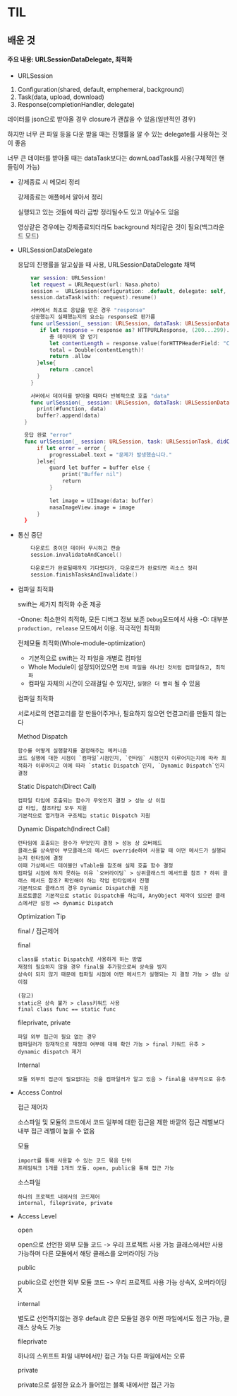 # TIL

## 배운 것

#### 주요 내용: URLSessionDataDelegate, 최적화

* URLSession
  
1. Configuration(shared, default, emphemeral, background)
2. Task(data, upload, download)
3. Response(completionHandler, delegate)

  데이터를 json으로 받아올 경우 closure가 괜찮을 수 있음(일반적인 경우)

  하지만 너무 큰 파일 등을 다운 받을 때는 진행률을 알 수 있는 delegate를 사용하는 것이 좋음

  너무 큰 데이터를 받아올 때는 dataTask보다는 downLoadTask를 사용(구체적인 핸들링이 가능)

* 강제종료 시 메모리 정리

    강제종료는 애플에서 알아서 정리
  
    실행되고 있는 것들에 따라 금방 정리될수도 있고 아닐수도 있음
  
    영상같은 경우에는 강제종료되더라도  background 처리같은 것이 필요(백그라운드 모드)

* URLSessionDataDelegate
    
  응답의 진행률을 알고싶을 때 사용, URLSessionDataDelegate 채택


  ```swift
      var session: URLSession!
      let request = URLRequest(url: Nasa.photo)
      session =  URLSession(configuration: .default, delegate: self, delegateQueue: .main)
      session.dataTask(with: request).resume()

      서버에서 최초로 응답을 받은 경우 "response"
      성공했는지 실패했는지의 요소는 response로 판가름
      func urlSession(_ session: URLSession, dataTask: URLSessionDataTask, didReceive response: URLResponse) async -> URLSession.ResponseDisposition { 
         if let response = response as? HTTPURLResponse, (200...299).contains(response.statusCode){
            총 데이터의 양 얻기
            let contentLength = response.value(forHTTPHeaderField: "Content-Length")!
            total = Double(contentLength)!
            return .allow
        }else{
            return .cancel
        }
      }
      
      서버에서 데이터를 받아올 때마다 반복적으로 호출 "data"
      func urlSession(_ session: URLSession, dataTask: URLSessionDataTask, didReceive data: Data) {
        print(#function, data)
        buffer?.append(data)
    }

    응답 완료 "error"
    func urlSession(_ session: URLSession, task: URLSessionTask, didCompleteWithError error: (any Error)?) {
        if let error = error {
            progressLabel.text = "문제가 발생했습니다."
        }else{
            guard let buffer = buffer else {
                print("Buffer nil")
                return
            }
            
            let image = UIImage(data: buffer)
            nasaImageView.image = image
        }
    }
    ```

* 통신 중단

    ```swift
        다운로드 중이던 데이터 무시하고 캔슬
        session.invalidateAndCancel() 
        
        다운로드가 완료될때까지 기다렸다가, 다운로드가 완료되면 리소스 정리
        session.finishTasksAndInvalidate()
    ```

* 컴파일 최적화

  swift는 세가지 최적화 수준 제공

    -Onone: 최소한의 최적화, 모든 디버그 정보 보존 `Debug`모드에서 사용
    -O: 대부분 `production, release` 모드에서 이용. 적극적인 최적화

  전체모듈 최적화(Whole-module-optimization)

    - 기본적으로 swift는 각 파일을 개별로 컴파일
    - Whole Module이 설정되어있으면 `전체 파일을 하나인 것처럼 컴파일하고, 최적화`
    - 컴파일 자체의 시간이 오래걸릴 수 있지만, `실행은 더 빨리` 될 수 있음

  컴파일 최적화

    서로서로의 연결고리를 잘 만들어주거나, 필요하지 않으면 연결고리를 만들지 않는다

    Method Dispatch

      함수를 어떻게 실행할지를 결정해주는 메커니즘
      코드 실행에 대한 시점이 `컴파일`시점인지, `런타임` 시점인지 이루어지는지에 따라 최적화가 이루어지고 이에 따라 `static Dispatch`인지, `Dynamic Dispatch`인지 결정

    Static Dispatch(Direct Call)

      컴파일 타임에 호출되는 함수가 무엇인지 결정 > 성능 상 이점
      값 타입, 참조타입 모두 지원
      기본적으로 열거형과 구조체는 static Dispatch 지원

    Dynamic Dispatch(Indirect Call)

      런타임에 호출되는 함수가 무엇인지 결정 > 성능 상 오버헤드
      클래스를 상속받아 부모클래스의 메서드 override하여 사용할 때 어떤 메서드가 실행되는지 런타임에 결정
      이때 가상메서드 테이블인 vTable을 참조해 실제 호출 함수 결정
      컴파일 시점에 하지 못하는 이유 `오버라이딩` > 상위클래스의 메서드를 참조 ? 하위 클래스 메서드 참조? 확인해야 하는 작업 런타임에서 진행
      기본적으로 클래스의 경우 Dynamic Dispatch를 지원
      프로토콜은 기본적으로 static Dispatch를 하는데, AnyObject 제약이 있으면 클래스에서만 설정 => dynamic Dispatch

  Optimization Tip

    final / 접근제어

    final

      class를 static Dispatch로 사용하게 하는 방법
      재정의 필요하지 않을 경우 final을 추가함으로써 상속을 방지
      상속이 되지 않기 때문에 컴파일 시점에 어떤 메서드가 실행되는 지 결정 가능 > 성능 상 이점

      (참고)
      static은 상속 불가 > class키워드 사용
      final class func == static func

    fileprivate, private

      파일 외부 접근이 필요 없는 경우
      컴파일러가 잠재적으로 재정의 여부에 대해 확인 가능 > final 키워드 유추 > dynamic dispatch 제거

    Internal

      모듈 외부의 접근이 필요없다는 것을 컴파일러가 알고 있음 > final을 내부적으로 유추


* Access Control

  접근 제어자
    
    소스파일 및 모듈의 코드에서 코드 일부에 대한 접근을 제한
    바깥의 접근 레벨보다 내부 접근 레벨이 높을 수 없음

    모듈

      import를 통해 사용할 수 있는 코드 묶음 단위
      프레임워크 1개를 1개의 모듈. open, public을 통해 접근 가능

    소스파일
      
      하나의 프로젝트 내에서의 코드제어
      internal, fileprivate, private


* Access Level

  open

    open으로 선언한 외부 모듈 코드 -> 우리 프로젝트 사용 가능
    클래스에서만 사용 가능하며 다른 모듈에서 해당 클래스를 오버라이딩 가능

  public

    public으로 선언한 외부 모듈 코드 -> 우리 프로젝트 사용 가능
    상속X, 오버라이딩X

  internal

    별도로 선언하지않는 경우 default
    같은 모듈일 경우 어떤 파일에서도 접근 가능, 클래스 상속도 가능

  fileprivate
    
    하나의 스위프트 파일 내부에서만 접근 가능
    다른 파일에서는 오류

  private

    private으로 설정한 요소가 들어있는 블록 내에서만 접근 가능

  
